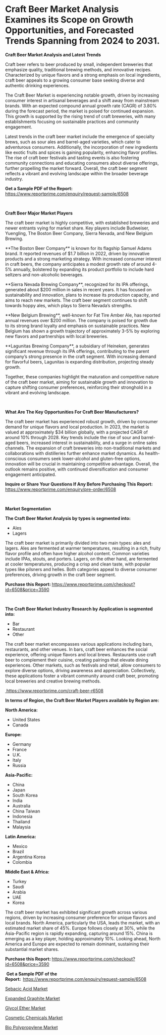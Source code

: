 <p><h1>Craft Beer Market Analysis Examines its Scope on Growth Opportunities, and Forecasted Trends Spanning from 2024 to 2031.</h1></p><p><strong>Craft Beer Market Analysis and Latest Trends</strong></p>
<p><p>Craft beer refers to beer produced by small, independent breweries that emphasize quality, traditional brewing methods, and innovative recipes. Characterized by unique flavors and a strong emphasis on local ingredients, craft beer appeals to a growing consumer base seeking diverse and authentic drinking experiences. </p><p>The Craft Beer Market is experiencing notable growth, driven by increasing consumer interest in artisanal beverages and a shift away from mainstream brands. With an expected compound annual growth rate (CAGR) of 3.80% during the forecast period, the market is poised for continued expansion. This growth is supported by the rising trend of craft breweries, with many establishments focusing on sustainable practices and community engagement.</p><p>Latest trends in the craft beer market include the emergence of specialty brews, such as sour ales and barrel-aged varieties, which cater to adventurous consumers. Additionally, the incorporation of new ingredients like exotic fruits and spices is gaining popularity, enhancing flavor profiles. The rise of craft beer festivals and tasting events is also fostering community connections and educating consumers about diverse offerings, further propelling the market forward. Overall, the craft beer segment reflects a vibrant and evolving landscape within the broader beverage industry.</p></p>
<p><strong>Get a Sample PDF of the Report:&nbsp;</strong> <a href="https://www.reportprime.com/enquiry/request-sample/6508?utm_campaign=1619&utm_medium=2&utm_source=Github&utm_content=ia&utm_term=28102024&utm_id=craft-beer">https://www.reportprime.com/enquiry/request-sample/6508</a></p>
<p>&nbsp;</p>
<p><strong>Craft Beer Major Market Players</strong></p>
<p><p>The craft beer market is highly competitive, with established breweries and newer entrants vying for market share. Key players include Budweiser, Yuengling, The Boston Beer Company, Sierra Nevada, and New Belgium Brewing.</p><p>**The Boston Beer Company** is known for its flagship Samuel Adams brand. It reported revenues of $1.7 billion in 2022, driven by innovative products and a strong marketing strategy. With increased consumer interest in craft beers, the company anticipates a modest growth rate of around 4-5% annually, bolstered by expanding its product portfolio to include hard seltzers and non-alcoholic beverages.</p><p>**Sierra Nevada Brewing Company**, recognized for its IPA offerings, generated about $200 million in sales in recent years. It has focused on sustainability and innovation, plans to increase its production capacity, and aims to reach new markets. The craft beer segment continues to shift towards hoppy ales, which plays to Sierra Nevada’s strengths.</p><p>**New Belgium Brewing**, well-known for Fat Tire Amber Ale, has reported annual revenues over $200 million. The company is poised for growth due to its strong brand loyalty and emphasis on sustainable practices. New Belgium has shown a growth trajectory of approximately 3-5% by exploring new flavors and partnerships with local breweries.</p><p>**Lagunitas Brewing Company**, a subsidiary of Heineken, generates significant revenue through its IPA offerings, contributing to the parent company’s strong presence in the craft segment. With increasing demand for flavorful beers, Lagunitas is expanding distribution, projecting steady growth.</p><p>Together, these companies highlight the maturation and competitive nature of the craft beer market, aiming for sustainable growth and innovation to capture shifting consumer preferences, reinforcing their stronghold in a vibrant and evolving landscape.</p></p>
<p>&nbsp;</p>
<p><strong>What Are The Key Opportunities For Craft Beer Manufacturers?</strong></p>
<p><p>The craft beer market has experienced robust growth, driven by consumer demand for unique flavors and local production. In 2023, the market is valued at approximately $34 billion globally, with a projected CAGR of around 10% through 2028. Key trends include the rise of sour and barrel-aged beers, increased interest in sustainability, and a surge in online sales channels. The expansion of craft breweries into non-traditional markets and collaborations with distilleries further enhance market dynamics. As health-conscious consumers seek lower-alcohol and gluten-free options, innovation will be crucial in maintaining competitive advantage. Overall, the outlook remains positive, with continued diversification and consumer engagement anticipated.</p></p>
<p><strong>Inquire or Share Your Questions If Any Before Purchasing This Report:</strong> <a href="https://www.reportprime.com/enquiry/pre-order/6508?utm_campaign=1619&utm_medium=2&utm_source=Github&utm_content=ia&utm_term=28102024&utm_id=craft-beer">https://www.reportprime.com/enquiry/pre-order/6508</a></p>
<p>&nbsp;</p>
<p><strong>Market Segmentation</strong></p>
<p><strong>The Craft Beer Market Analysis by types is segmented into:</strong></p>
<p><ul><li>Ales</li><li>Lagers</li></ul></p>
<p><p>The craft beer market is primarily divided into two main types: ales and lagers. Ales are fermented at warmer temperatures, resulting in a rich, fruity flavor profile and often have higher alcohol content. Common varieties include IPAs, stouts, and porters. Lagers, on the other hand, are fermented at cooler temperatures, producing a crisp and clean taste, with popular types like pilsners and helles. Both categories appeal to diverse consumer preferences, driving growth in the craft beer segment.</p></p>
<p><strong>Purchase this Report:&nbsp;</strong><a href="https://www.reportprime.com/checkout?id=6508&price=3590&utm_campaign=1619&utm_medium=2&utm_source=Github&utm_content=ia&utm_term=28102024&utm_id=craft-beer">https://www.reportprime.com/checkout?id=6508&price=3590</a></p>
<p>&nbsp;</p>
<p><strong>The Craft Beer Market Industry Research by Application is segmented into:</strong></p>
<p><ul><li>Bar</li><li>Restaurant</li><li>Other</li></ul></p>
<p><p>The craft beer market encompasses various applications including bars, restaurants, and other venues. In bars, craft beer enhances the social experience, offering unique flavors and local brews. Restaurants use craft beer to complement their cuisine, creating pairings that elevate dining experiences. Other markets, such as festivals and retail, allow consumers to explore diverse options, driving awareness and appreciation. Collectively, these applications foster a vibrant community around craft beer, promoting local breweries and creative brewing methods.</p></p>
<p><a href="https://www.reportprime.com/craft-beer-r6508?utm_campaign=1619&utm_medium=2&utm_source=Github&utm_content=ia&utm_term=28102024&utm_id=craft-beer">&nbsp;https://www.reportprime.com/craft-beer-r6508</a></p>
<p><strong>In terms of Region, the Craft Beer Market Players available by Region are:</strong></p>
<p>
    <p> <strong> North America: </strong>
        <ul>
            <li>United States</li>
            <li>Canada</li>
        </ul>
        </p> 
    <p> <strong> Europe: </strong>
        <ul>
            <li>Germany</li>
            <li>France</li>
            <li>U.K.</li>
            <li>Italy</li>
            <li>Russia</li>
        </ul>
        </p> 
    <p> <strong> Asia-Pacific: </strong>
        <ul>
            <li>China</li>
            <li>Japan</li>
            <li>South Korea</li>
            <li>India</li>
            <li>Australia</li>
            <li>China Taiwan</li>
            <li>Indonesia</li>
            <li>Thailand</li>
            <li>Malaysia</li>
        </ul>
        </p> 
    <p> <strong> Latin America: </strong>
        <ul>
            <li>Mexico</li>
            <li>Brazil</li>
            <li>Argentina Korea</li>
            <li>Colombia</li>
        </ul>
        </p> 
    <p> <strong> Middle East & Africa: </strong>
        <ul>
            <li>Turkey</li>
            <li>Saudi</li>
            <li>Arabia</li>
            <li>UAE</li>
            <li>Korea</li>
        </ul>
    </p>
    </p>
<p><p>The craft beer market has exhibited significant growth across various regions, driven by increasing consumer preference for unique flavors and local brands. North America, particularly the USA, leads the market, with an estimated market share of 45%. Europe follows closely at 30%, while the Asia-Pacific region is rapidly expanding, capturing around 15%. China is emerging as a key player, holding approximately 10%. Looking ahead, North America and Europe are expected to remain dominant, sustaining their substantial market shares.</p></p>
<p><strong>Purchase this Report: </strong><a href="https://www.reportprime.com/checkout?id=6508&price=3590&utm_campaign=1619&utm_medium=2&utm_source=Github&utm_content=ia&utm_term=28102024&utm_id=craft-beer">https://www.reportprime.com/checkout?id=6508&price=3590</a></p>
<p>&nbsp;<strong>Get a Sample PDF of the Report:&nbsp;&nbsp;</strong><a href="https://www.reportprime.com/enquiry/request-sample/6508?utm_campaign=1619&utm_medium=2&utm_source=Github&utm_content=ia&utm_term=28102024&utm_id=craft-beer">https://www.reportprime.com/enquiry/request-sample/6508</a></p>
<p><strong></strong></p>
<p><p><a href="https://www.linkedin.com/pulse/global-sebacic-acid-market-landscape-future-trends-strategic-kpqhf?utm_campaign=1619&utm_medium=2&utm_source=Github&utm_content=ia&utm_term=28102024&utm_id=craft-beer">Sebacic Acid Market</a></p><p><a href="https://www.linkedin.com/pulse/in-depth-expanded-graphite-market-review-size-share-66cagr-ljt1f?utm_campaign=1619&utm_medium=2&utm_source=Github&utm_content=ia&utm_term=28102024&utm_id=craft-beer">Expanded Graphite Market</a></p><p><a href="https://www.linkedin.com/pulse/top-trends-transforming-glycol-ether-market-2024-2031-mcqinsights-ogksf?utm_campaign=1619&utm_medium=2&utm_source=Github&utm_content=ia&utm_term=28102024&utm_id=craft-beer">Glycol Ether Market</a></p><p><a href="https://www.linkedin.com/pulse/cosmetic-chemicals-mosaic-piecing-together-global-market-dynamics-lgv5f?utm_campaign=1619&utm_medium=2&utm_source=Github&utm_content=ia&utm_term=28102024&utm_id=craft-beer">Cosmetic Chemicals Market</a></p><p><a href="https://www.linkedin.com/pulse/bio-polypropylene-market-industry-trends-forecast-period-from-ytavf?utm_campaign=1619&utm_medium=2&utm_source=Github&utm_content=ia&utm_term=28102024&utm_id=craft-beer">Bio Polypropylene Market</a></p></p>